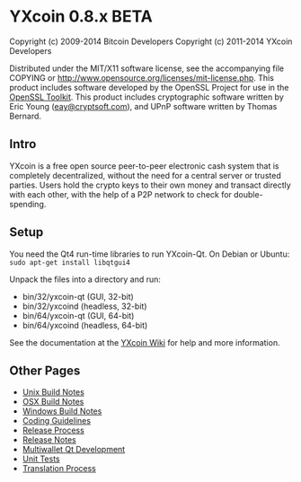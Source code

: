 YXcoin 0.8.x BETA
====================

Copyright (c) 2009-2014 Bitcoin Developers
Copyright (c) 2011-2014 YXcoin Developers

Distributed under the MIT/X11 software license, see the accompanying
file COPYING or http://www.opensource.org/licenses/mit-license.php.
This product includes software developed by the OpenSSL Project for use in the [OpenSSL Toolkit](http://www.openssl.org/). This product includes
cryptographic software written by Eric Young ([eay@cryptsoft.com](mailto:eay@cryptsoft.com)), and UPnP software written by Thomas Bernard.


Intro
---------------------
YXcoin is a free open source peer-to-peer electronic cash system that is
completely decentralized, without the need for a central server or trusted
parties.  Users hold the crypto keys to their own money and transact directly
with each other, with the help of a P2P network to check for double-spending.


Setup
---------------------
You need the Qt4 run-time libraries to run YXcoin-Qt. On Debian or Ubuntu:
	`sudo apt-get install libqtgui4`

Unpack the files into a directory and run:

- bin/32/yxcoin-qt (GUI, 32-bit)
- bin/32/yxcoind (headless, 32-bit)
- bin/64/yxcoin-qt (GUI, 64-bit)
- bin/64/yxcoind (headless, 64-bit)

See the documentation at the [YXcoin Wiki](http://yxcoin.info)
for help and more information.


Other Pages
---------------------
- [Unix Build Notes](build-unix.md)
- [OSX Build Notes](build-osx.md)
- [Windows Build Notes](build-msw.md)
- [Coding Guidelines](coding.md)
- [Release Process](release-process.md)
- [Release Notes](release-notes.md)
- [Multiwallet Qt Development](multiwallet-qt.md)
- [Unit Tests](unit-tests.md)
- [Translation Process](translation_process.md)
